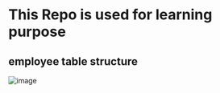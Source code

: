# This Repo is used for learning purpose

## employee table structure
![image](https://github.com/user-attachments/assets/50723960-2d21-4502-972d-40cff93e0433)
